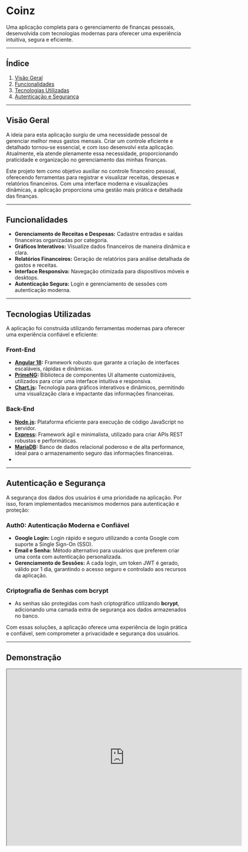 
# **Coinz**

Uma aplicação completa para o gerenciamento de finanças pessoais, desenvolvida com tecnologias modernas para oferecer uma experiência intuitiva, segura e eficiente.

----------

## **Índice**

1.  [Visão Geral](#vis%C3%A3o-geral)
2.  [Funcionalidades](#funcionalidades)
3.  [Tecnologias Utilizadas](#tecnologias-utilizadas)
4.  [Autenticação e Segurança](#autentica%C3%A7%C3%A3o-e-seguran%C3%A7a)

----------

## **Visão Geral**

A ideia para esta aplicação surgiu de uma necessidade pessoal de gerenciar melhor meus gastos mensais. Criar um controle eficiente e detalhado tornou-se essencial, e com isso desenvolvi esta aplicação. Atualmente, ela atende plenamente essa necessidade, proporcionando praticidade e organização no gerenciamento das minhas finanças.

Este projeto tem como objetivo auxiliar no controle financeiro pessoal, oferecendo ferramentas para registrar e visualizar receitas, despesas e relatórios financeiros. Com uma interface moderna e visualizações dinâmicas, a aplicação proporciona uma gestão mais prática e detalhada das finanças.

----------

## **Funcionalidades**

-   **Gerenciamento de Receitas e Despesas:** Cadastre entradas e saídas financeiras organizadas por categoria.
-   **Gráficos Interativos:** Visualize dados financeiros de maneira dinâmica e clara.
-   **Relatórios Financeiros:** Geração de relatórios para análise detalhada de gastos e receitas.
-   **Interface Responsiva:** Navegação otimizada para dispositivos móveis e desktops.
-   **Autenticação Segura:** Login e gerenciamento de sessões com autenticação moderna.

----------

## **Tecnologias Utilizadas**

A aplicação foi construída utilizando ferramentas modernas para oferecer uma experiência confiável e eficiente:

### **Front-End**

-   **[Angular 18](https://angular.io/):** Framework robusto que garante a criação de interfaces escaláveis, rápidas e dinâmicas.
-   **[PrimeNG](https://primeng.org/):** Biblioteca de componentes UI altamente customizáveis, utilizados para criar uma interface intuitiva e responsiva.
-   **[Chart.js](https://www.chartjs.org/):** Tecnologia para gráficos interativos e dinâmicos, permitindo uma visualização clara e impactante das informações financeiras.

### **Back-End**

-   **[Node.js](https://nodejs.org/):** Plataforma eficiente para execução de código JavaScript no servidor.
-   **[Express](https://expressjs.com/):** Framework ágil e minimalista, utilizado para criar APIs REST robustas e performáticas.
-   **[MariaDB](https://mariadb.org/):** Banco de dados relacional poderoso e de alta performance, ideal para o armazenamento seguro das informações financeiras.
- 
----------
## **Autenticação e Segurança**

A segurança dos dados dos usuários é uma prioridade na aplicação. Por isso, foram implementados mecanismos modernos para autenticação e proteção:

### **Auth0: Autenticação Moderna e Confiável**

-   **Google Login:** Login rápido e seguro utilizando a conta Google com suporte a Single Sign-On (SSO).
-   **Email e Senha:** Método alternativo para usuários que preferem criar uma conta com autenticação personalizada.
-   **Gerenciamento de Sessões:** A cada login, um token JWT é gerado, válido por 1 dia, garantindo o acesso seguro e controlado aos recursos da aplicação.

### **Criptografia de Senhas com bcrypt**

-   As senhas são protegidas com hash criptográfico utilizando **bcrypt**, adicionando uma camada extra de segurança aos dados armazenados no banco.

Com essas soluções, a aplicação oferece uma experiência de login prática e confiável, sem comprometer a privacidade e segurança dos usuários.

----------
## **Demonstração**
<html>
<body>
  
<iframe src="https://drive.google.com/file/d/1wt4NprlruK_UuynsKMaj4hM21PE4ujnP/preview" width="640" height="480" allow="autoplay"></iframe>


</body>
</html>

